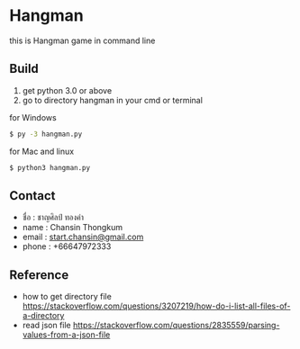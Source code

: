 # Hangman
  this is Hangman game in command line
  
## Build
 1. get python 3.0 or above
 2. go to directory hangman in your cmd or terminal
 
for Windows
```zsh
$ py -3 hangman.py
```
for Mac and linux
```zsh
$ python3 hangman.py
```
## Contact
  - ชื่อ : ชาญศิลป์ ทองคำ
  - name : Chansin Thongkum
  - email : start.chansin@gmail.com
  - phone : +66647972333
## Reference
  - how to get directory file https://stackoverflow.com/questions/3207219/how-do-i-list-all-files-of-a-directory
  - read json file https://stackoverflow.com/questions/2835559/parsing-values-from-a-json-file
